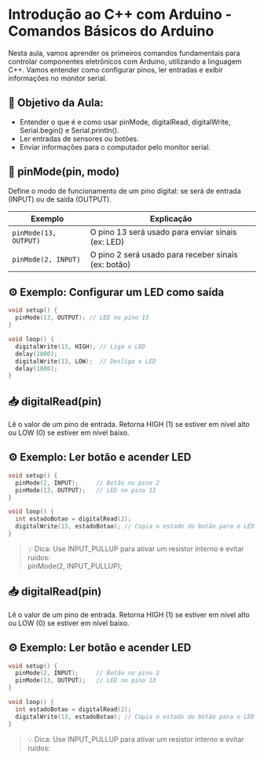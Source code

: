 # Introdução ao C++ com Arduino - Comandos Básicos do Arduino
Nesta aula, vamos aprender os primeiros comandos fundamentais para controlar componentes eletrônicos com Arduino, utilizando a linguagem C++. Vamos entender como configurar pinos, ler entradas e exibir informações no monitor serial.

## 🎯 Objetivo da Aula:
- Entender o que é e como usar pinMode, digitalRead, digitalWrite, Serial.begin() e Serial.println().
- Ler entradas de sensores ou botões.
- Enviar informações para o computador pelo monitor serial.

## 🔌 pinMode(pin, modo)
Define o modo de funcionamento de um pino digital: se será de entrada (INPUT) ou de saída (OUTPUT).

| Exemplo               | Explicação                                          |
| --------------------- | --------------------------------------------------- |
| `pinMode(13, OUTPUT)` | O pino 13 será usado para enviar sinais (ex: LED)   |
| `pinMode(2, INPUT)`   | O pino 2 será usado para receber sinais (ex: botão) |


## ⚙️ Exemplo: Configurar um LED como saída

````cpp
void setup() {
  pinMode(13, OUTPUT); // LED no pino 13
}

void loop() {
  digitalWrite(13, HIGH); // Liga o LED
  delay(1000);
  digitalWrite(13, LOW);  // Desliga o LED
  delay(1000);
}
````

## 📥 digitalRead(pin)
Lê o valor de um pino de entrada. Retorna HIGH (1) se estiver em nível alto ou LOW (0) se estiver em nível baixo.

## ⚙️ Exemplo: Ler botão e acender LED
````cpp
void setup() {
  pinMode(2, INPUT);     // Botão no pino 2
  pinMode(13, OUTPUT);   // LED no pino 13
}

void loop() {
  int estadoBotao = digitalRead(2);
  digitalWrite(13, estadoBotao); // Copia o estado do botão para o LED
}
````
> 💡 Dica: Use INPUT_PULLUP para ativar um resistor interno e evitar ruídos:<BR>pinMode(2, INPUT_PULLUP);


## 📥 digitalRead(pin)
Lê o valor de um pino de entrada. Retorna HIGH (1) se estiver em nível alto ou LOW (0) se estiver em nível baixo.

## ⚙️ Exemplo: Ler botão e acender LED
````cpp
void setup() {
  pinMode(2, INPUT);     // Botão no pino 2
  pinMode(13, OUTPUT);   // LED no pino 13
}

void loop() {
  int estadoBotao = digitalRead(2);
  digitalWrite(13, estadoBotao); // Copia o estado do botão para o LED
}
````
> 💡 Dica: Use INPUT_PULLUP para ativar um resistor interno e evitar ruídos: